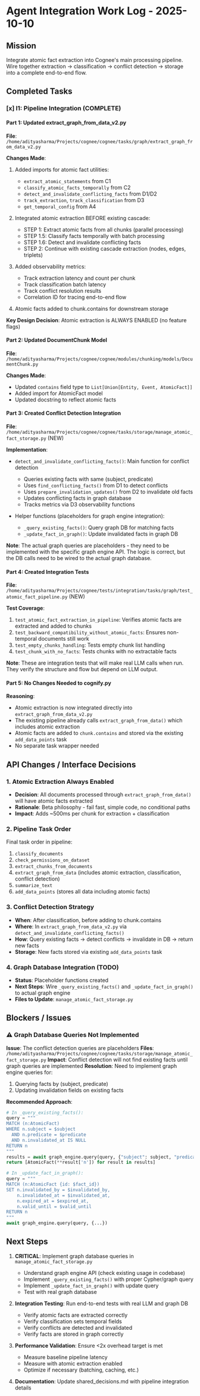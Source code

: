 # Agent Integration Work Log - 2025-10-10

## Mission
Integrate atomic fact extraction into Cognee's main processing pipeline. Wire together extraction → classification → conflict detection → storage into a complete end-to-end flow.

## Completed Tasks

### [x] I1: Pipeline Integration (COMPLETE)

#### Part 1: Updated extract_graph_from_data_v2.py
**File**: `/home/adityasharma/Projects/cognee/cognee/tasks/graph/extract_graph_from_data_v2.py`

**Changes Made**:
1. Added imports for atomic fact utilities:
   - `extract_atomic_statements` from C1
   - `classify_atomic_facts_temporally` from C2
   - `detect_and_invalidate_conflicting_facts` from D1/D2
   - `track_extraction`, `track_classification` from D3
   - `get_temporal_config` from A4

2. Integrated atomic extraction BEFORE existing cascade:
   - STEP 1: Extract atomic facts from all chunks (parallel processing)
   - STEP 1.5: Classify facts temporally with batch processing
   - STEP 1.6: Detect and invalidate conflicting facts
   - STEP 2: Continue with existing cascade extraction (nodes, edges, triplets)

3. Added observability metrics:
   - Track extraction latency and count per chunk
   - Track classification batch latency
   - Track conflict resolution results
   - Correlation ID for tracing end-to-end flow

4. Atomic facts added to chunk.contains for downstream storage

**Key Design Decision**: Atomic extraction is ALWAYS ENABLED (no feature flags)

#### Part 2: Updated DocumentChunk Model
**File**: `/home/adityasharma/Projects/cognee/cognee/modules/chunking/models/DocumentChunk.py`

**Changes Made**:
- Updated `contains` field type to `List[Union[Entity, Event, AtomicFact]]`
- Added import for AtomicFact model
- Updated docstring to reflect atomic facts

#### Part 3: Created Conflict Detection Integration
**File**: `/home/adityasharma/Projects/cognee/cognee/tasks/storage/manage_atomic_fact_storage.py` (NEW)

**Implementation**:
- `detect_and_invalidate_conflicting_facts()`: Main function for conflict detection
  - Queries existing facts with same (subject, predicate)
  - Uses `find_conflicting_facts()` from D1 to detect conflicts
  - Uses `prepare_invalidation_updates()` from D2 to invalidate old facts
  - Updates conflicting facts in graph database
  - Tracks metrics via D3 observability functions

- Helper functions (placeholders for graph engine integration):
  - `_query_existing_facts()`: Query graph DB for matching facts
  - `_update_fact_in_graph()`: Update invalidated facts in graph DB

**Note**: The actual graph queries are placeholders - they need to be implemented with the specific graph engine API. The logic is correct, but the DB calls need to be wired to the actual graph database.

#### Part 4: Created Integration Tests
**File**: `/home/adityasharma/Projects/cognee/tests/integration/tasks/graph/test_atomic_fact_pipeline.py` (NEW)

**Test Coverage**:
1. `test_atomic_fact_extraction_in_pipeline`: Verifies atomic facts are extracted and added to chunks
2. `test_backward_compatibility_without_atomic_facts`: Ensures non-temporal documents still work
3. `test_empty_chunks_handling`: Tests empty chunk list handling
4. `test_chunk_with_no_facts`: Tests chunks with no extractable facts

**Note**: These are integration tests that will make real LLM calls when run. They verify the structure and flow but depend on LLM output.

#### Part 5: No Changes Needed to cognify.py
**Reasoning**:
- Atomic extraction is now integrated directly into `extract_graph_from_data_v2.py`
- The existing pipeline already calls `extract_graph_from_data()` which includes atomic extraction
- Atomic facts are added to `chunk.contains` and stored via the existing `add_data_points` task
- No separate task wrapper needed

## API Changes / Interface Decisions

### 1. Atomic Extraction Always Enabled
- **Decision**: All documents processed through `extract_graph_from_data()` will have atomic facts extracted
- **Rationale**: Beta philosophy - fail fast, simple code, no conditional paths
- **Impact**: Adds ~500ms per chunk for extraction + classification

### 2. Pipeline Task Order
Final task order in pipeline:
1. `classify_documents`
2. `check_permissions_on_dataset`
3. `extract_chunks_from_documents`
4. `extract_graph_from_data` (includes atomic extraction, classification, conflict detection)
5. `summarize_text`
6. `add_data_points` (stores all data including atomic facts)

### 3. Conflict Detection Strategy
- **When**: After classification, before adding to chunk.contains
- **Where**: In `extract_graph_from_data_v2.py` via `detect_and_invalidate_conflicting_facts()`
- **How**: Query existing facts → detect conflicts → invalidate in DB → return new facts
- **Storage**: New facts stored via existing `add_data_points` task

### 4. Graph Database Integration (TODO)
- **Status**: Placeholder functions created
- **Next Steps**: Wire `_query_existing_facts()` and `_update_fact_in_graph()` to actual graph engine
- **Files to Update**: `manage_atomic_fact_storage.py`

## Blockers / Issues

### ⚠️ Graph Database Queries Not Implemented
**Issue**: The conflict detection queries are placeholders
**Files**: `/home/adityasharma/Projects/cognee/cognee/tasks/storage/manage_atomic_fact_storage.py`
**Impact**: Conflict detection will not find existing facts until graph queries are implemented
**Resolution**: Need to implement graph engine queries for:
1. Querying facts by (subject, predicate)
2. Updating invalidation fields on existing facts

**Recommended Approach**:
```python
# In _query_existing_facts():
query = """
MATCH (n:AtomicFact)
WHERE n.subject = $subject
  AND n.predicate = $predicate
  AND n.invalidated_at IS NULL
RETURN n
"""
results = await graph_engine.query(query, {"subject": subject, "predicate": predicate})
return [AtomicFact(**result['n']) for result in results]

# In _update_fact_in_graph():
query = """
MATCH (n:AtomicFact {id: $fact_id})
SET n.invalidated_by = $invalidated_by,
    n.invalidated_at = $invalidated_at,
    n.expired_at = $expired_at,
    n.valid_until = $valid_until
RETURN n
"""
await graph_engine.query(query, {...})
```

## Next Steps

1. **CRITICAL**: Implement graph database queries in `manage_atomic_fact_storage.py`
   - Understand graph engine API (check existing usage in codebase)
   - Implement `_query_existing_facts()` with proper Cypher/graph query
   - Implement `_update_fact_in_graph()` with update query
   - Test with real graph database

2. **Integration Testing**: Run end-to-end tests with real LLM and graph DB
   - Verify atomic facts are extracted correctly
   - Verify classification sets temporal fields
   - Verify conflicts are detected and invalidated
   - Verify facts are stored in graph correctly

3. **Performance Validation**: Ensure <2x overhead target is met
   - Measure baseline pipeline latency
   - Measure with atomic extraction enabled
   - Optimize if necessary (batching, caching, etc.)

4. **Documentation**: Update shared_decisions.md with pipeline integration details
